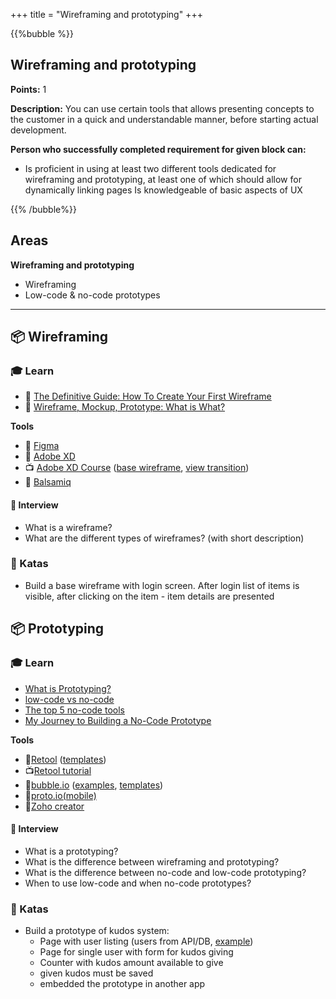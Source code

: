 +++
title = "Wireframing and prototyping"
+++

{{%bubble %}}

## Wireframing and prototyping

**Points:** 1

**Description:** You can use certain tools that allows presenting concepts to the customer in a quick and understandable manner, before starting actual development.

**Person who successfully completed requirement for given block can:** 

- Is proficient in using at least two different tools dedicated for wireframing and prototyping, at least one of which should allow for dynamically linking pages
Is knowledgeable of basic aspects of UX

{{% /bubble%}}

## Areas

**Wireframing and prototyping**

- Wireframing
- Low-code & no-code prototypes

---

## 📦 Wireframing

### 🎓 Learn

- 📗 [The Definitive Guide: How To Create Your First Wireframe](https://careerfoundry.com/en/blog/ux-design/how-to-create-your-first-wireframe/)
- 📗 [Wireframe, Mockup, Prototype: What is What?](https://uxplanet.org/wireframe-mockup-prototype-what-is-what-8cf2966e5a8b)
  
**Tools**  
- 📗 [Figma](https://www.figma.com/)
- 📗 [Adobe XD](https://www.adobe.com/pl/creativecloud/business/enterprise/how-to-wireframe-xd.html)
- 📺 [Adobe XD Course](https://www.youtube.com/watch?v=wNPoK1TT5cs&list=PLSOZBpgNzv42dFSo_JvBFNZPFn95UuafG) ([base wireframe](https://www.youtube.com/watch?v=wNPoK1TT5cs&list=PLSOZBpgNzv42dFSo_JvBFNZPFn95UuafG&index=15), [view transition](https://www.youtube.com/watch?v=E94Q4PNYkKo&list=PLSOZBpgNzv42dFSo_JvBFNZPFn95UuafG&index=24))
- 📙 [Balsamiq](https://balsamiq.com)

#### 🎤 Interview

- What is a wireframe?
- What are the different types of wireframes? (with short description)

### 📝 Katas

- Build a base wireframe with login screen. After login list of items is visible, after clicking on the item - item details are presented

## 📦 Prototyping

### 🎓 Learn
- [What is Prototyping?](https://www.interaction-design.org/literature/topics/prototyping)
- [low-code vs no-code](https://www.outsystems.com/blog/posts/low-code-vs-no-code/)
- [The top 5 no-code tools](https://blog.prototypr.io/the-top-5-no-code-tools-for-building-an-app-6b61c57a62a0)
- [My Journey to Building a No-Code Prototype](https://www.producthunt.com/stories/my-journey-to-building-a-no-code-prototype)

**Tools**
- 📗[Retool](https://retool.com/) ([templates](https://retool.com/templates/))
- 📺[Retool tutorial](https://www.youtube.com/playlist?list=PLqWdQFDVLADmCPoQLWJ0G137Z2zExXOGu)
- 📙[bubble.io](https://bubble.io/) ([examples](https://bubble.io/showcase), [templates](https://bubble.io/templates))
- 📙[proto.io(mobile)](https://proto.io/)
- 📙[Zoho creator](https://www.zoho.com/creator/)

#### 🎤 Interview

- What is a prototyping?
- What is the difference between wireframing and prototyping?
- What is the difference between no-code and low-code prototyping?
- When to use low-code and when no-code prototypes?

### 📝 Katas

- Build a prototype of kudos system:
    - Page with user listing (users from API/DB, [example](https://gist.githubusercontent.com/dawidholisz/e653f4abe2e2b9a60771e25bf2b9578f/raw/ca482232609945e676f7467a2724213f7c3323bc/users.json))
    - Page for single user with form for kudos giving
    - Counter with kudos amount available to give
    - given kudos must be saved
    - embedded the prototype in another app

